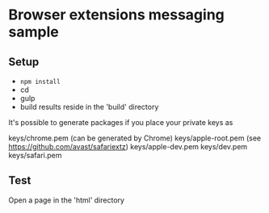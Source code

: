 Browser extensions messaging sample
===================================

Setup
-----

* `npm install`
* cd <your favorite browser subdirectory>
* gulp
* build results reside in the 'build' directory

It's possible to generate packages if you place your private keys as

keys/chrome.pem     (can be generated by Chrome)
keys/apple-root.pem (see https://github.com/avast/safariextz)
keys/apple-dev.pem
keys/dev.pem
keys/safari.pem


Test
----

Open a page in the 'html' directory
